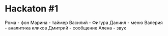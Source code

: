 # Hackaton #1

Рома - фон
Марина - таймер
Василий - Фигура
Даниил - меню
Валерия - аналитика кликов
Дмитрий - сообщение
Алена - звук

